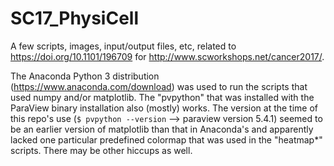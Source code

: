 # SC17_PhysiCell

A few scripts, images, input/output files, etc, related to https://doi.org/10.1101/196709 for http://www.scworkshops.net/cancer2017/.

The Anaconda Python 3 distribution (https://www.anaconda.com/download) was used to run the scripts that used numpy and/or matplotlib. The "pvpython" that was installed with the ParaView binary installation also (mostly) works. The version at the time of this repo's use (`$ pvpython --version` --> paraview version 5.4.1) seemed to be an earlier version of matplotlib than that in Anaconda's and apparently lacked one particular predefined colormap that was used in the "heatmap*" scripts. There may be other hiccups as well.
